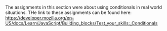 The assignments in this section were about using conditionals in real world situations.
THe link to these assignments can be found here: https://developer.mozilla.org/en-US/docs/Learn/JavaScript/Building_blocks/Test_your_skills:_Conditionals